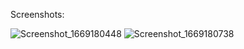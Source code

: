 Screenshots:

![Screenshot_1669180448](https://user-images.githubusercontent.com/97155560/203473402-5c1e7a29-14cf-4be0-a1cc-a0e5f6196f44.png)
![Screenshot_1669180738](https://user-images.githubusercontent.com/97155560/203473714-5878b6b4-3197-4ec7-b7a1-6d0ea51634b2.png)
